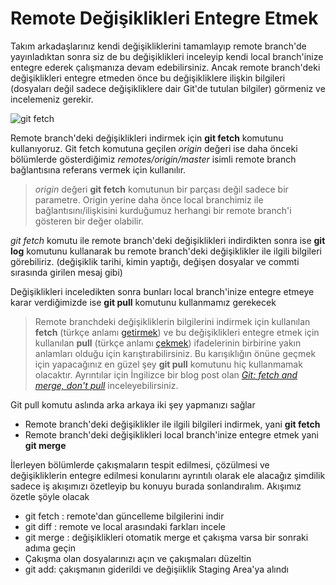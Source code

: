 # Remote Değişiklikleri Entegre Etmek

Takım arkadaşlarınız kendi değişikliklerini tamamlayıp remote branch'de yayınladıktan sonra siz de bu değişiklikleri inceleyip kendi local branch'inize entegre ederek çalışmanıza devam edebilirsiniz. Ancak remote branch'deki değişiklikleri entegre etmeden önce bu değişikliklere ilişkin bilgileri (dosyaları değil sadece değişikliklere dair Git'de tutulan bilgiler) görmeniz ve incelemeniz gerekir.

![git fetch](07_git_fetch.jpg "git fetch")

Remote branch'deki değişiklikleri indirmek için **git fetch** komutunu kullanıyoruz. Git fetch komutuna geçilen *origin* değeri ise daha önceki bölümlerde gösterdiğimiz *remotes/origin/master* isimli remote branch bağlantısına referans vermek için kullanılır.
> *origin* değeri **git fetch** komutunun bir parçası değil sadece bir parametre. Origin yerine daha önce local branchimiz ile bağlantısını/ilişkisini kurduğumuz herhangi bir remote branch'i gösteren bir değer olabilir.

*git fetch* komutu ile remote branch'deki değişiklikleri indirdikten sonra ise **git log** komutunu kullanarak bu remote branch'deki değişiklikler ile ilgili bilgileri görebiliriz. (değişiklik tarihi, kimin yaptığı, değişen dosyalar ve commti sırasında girilen mesaj gibi)

Değişiklikleri inceledikten sonra bunları local branch'inize entegre etmeye karar verdiğimizde ise **git pull** komutunu kullanmamız gerekecek

> Remote branchdeki değişikliklerin bilgilerini indirmek için kullanılan **fetch** (türkçe anlamı [getirmek]( http://www.seslisozluk.net/?word=fetch&lang=tr-en "fetch -> getirmek")) ve bu değişiklikleri entegre etmek için kullanılan **pull** (türkçe anlamı [çekmek](http://www.seslisozluk.net/?word=pull&lang=tr-en)) ifadelerinin birbirine yakın anlamları olduğu için karıştırabilirsiniz. Bu karışıklığın önüne geçmek için yapacağınız en güzel şey **git pull** komutunu hiç kullanmamak olacaktır.
Ayrıntılar için İngilizce bir blog post olan *[Git: fetch and merge, don't pull]( http://longair.net/blog/2009/04/16/git-fetch-and-merge/ )* inceleyebilirsiniz.

Git pull komutu aslında arka arkaya iki şey yapmanızı sağlar
* Remote branch'deki değişiklikler ile ilgili bilgileri indirmek, yani **git fetch**
* Remote branch'deki değişiklikleri local branch'inize entegre etmek yani **git merge**

İlerleyen bölümlerde çakışmaların tespit edilmesi, çözülmesi ve değişikliklerin entegre edilmesi konularını ayrıntılı olarak ele alacağız şimdilik sadece iş akışımızı özetleyip bu konuyu burada sonlandıralım. Akışımız özetle şöyle olacak

* git fetch : remote'dan güncelleme bilgilerini indir
* git diff : remote ve local arasındaki farkları incele
* git merge : değişiklikleri otomatik merge et çakışma varsa bir sonraki adıma geçin
* Çakışma olan dosyalarınızı açın ve çakışmaları düzeltin
* git add: çakışmanın giderildi ve değişiiklik Staging Area'ya alındı



